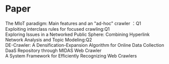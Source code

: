 # Paper
The MIoT paradigm: Main features and an "ad-hoc" crawler ：Q1  
Exploiting interclass rules for focused crawling:Q1  
Exploring Issues in a Networked Public Sphere: Combining Hyperlink Network Analysis and Topic Modeling:Q2  
DE-Crawler: A Densification-Expansion Algorithm for Online Data Collection   
DaaS Repository through MIDAS Web Crawler   
A System Framework for Efficiently Recognizing Web Crawlers   

